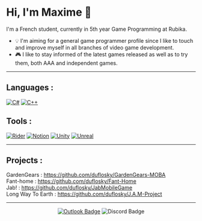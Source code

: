 # Hi, I'm Maxime 👋

I'm a French student, currently in 5th year Game Programming at Rubika.

- 💡 I'm aiming for a general game programmer profile since I like to touch and improve myself in all branches of video game development.
- 🎮 I like to stay informed of the latest games released as well as to try them, both AAA and independent games.

---

## Languages :

[![C#](https://img.shields.io/badge/csharp-512BD4.svg?style=for-the-badge&logo=csharp&logoColor=white)](https://en.wikipedia.org/wiki/C_Sharp_(programming_language))
[![C++](https://img.shields.io/badge/c++-00599C.svg?style=for-the-badge&logo=cplusplus&logoColor=white)](https://cplusplus.com)

## Tools :

[![Rider](https://img.shields.io/badge/rider-000000.svg?style=for-the-badge&logo=rider&logoColor=white)](https://www.jetbrains.com/rider/)
[![Notion](https://img.shields.io/badge/notion-000000.svg?style=for-the-badge&logo=notion&logoColor=white)](https://www.notion.so/)
[![Unity](https://img.shields.io/badge/unity-000000.svg?style=for-the-badge&logo=unity&logoColor=white)](https://unity.com/)
[![Unreal](https://img.shields.io/badge/unreal-0E1128.svg?style=for-the-badge&logo=unrealengine&logoColor=white)](https://www.unrealengine.com/)

---

## Projects :

GardenGears : https://github.com/duflosky/GardenGears-MOBA  
Fant-home : https://github.com/duflosky/Fant-Home  
Jab! : https://github.com/duflosky/JabMobileGame  
Long Way To Earth : https://github.com/duflosky/J.A.M-Project  

---

<p align="center">
  <a href="mailto:maximedft@outlook.com"><img title="maximedft@outlook.com" src="https://img.shields.io/badge/maximedft%40outlook.com-0078D4?style=for-the-badge&logo=microsoftoutlook&logoColor=white" alt="Outlook Badge"></a>
  <img title="maxime.duflot" src="https://img.shields.io/badge/maxime.duflot-5865F2?style=for-the-badge&logo=discord&logoColor=white" alt="Discord Badge">
</p>
